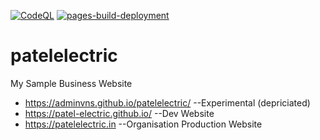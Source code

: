 [![CodeQL](https://github.com/Patel-Electric/patelelectric.in/actions/workflows/codeql-analysis.yml/badge.svg?branch=dependabot%2Fnpm_and_yarn%2Fy18n-3.2.2)](https://github.com/Patel-Electric/patelelectric.in/actions/workflows/codeql-analysis.yml)  [![pages-build-deployment](https://github.com/Patel-Electric/patelelectric.in/actions/workflows/pages/pages-build-deployment/badge.svg)](https://github.com/Patel-Electric/patelelectric.in/actions/workflows/pages/pages-build-deployment)
# patelelectric
My Sample Business Website
* https://adminvns.github.io/patelelectric/   --Experimental (depriciated)
* https://patel-electric.github.io/   --Dev Website
* https://patelelectric.in  --Organisation Production Website
